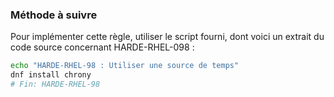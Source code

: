 
### Méthode à suivre

Pour implémenter cette règle, utiliser le script fourni, dont voici un extrait du code source concernant HARDE-RHEL-098 :

``` {.bash .numberLines}
echo "HARDE-RHEL-98 : Utiliser une source de temps"
dnf install chrony
# Fin: HARDE-RHEL-98
```

